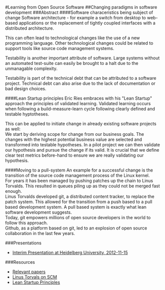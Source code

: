 #Learning from Open Source Software
##Changing paradigms in software development
###Abstract
####Software characeristics being subject of change
Software architecture - for example a switch from desktop to web-based applications or the replacement of tightly coupled interfaces with a distributed architecture.

This can often lead to technological changes like the use of a new programming language. Other technological changes could be related to support tools like source code management systems.

Testability is another important attribute of software. Large systems without an automated test-suite can 
easily be brought to a halt due to the unmanagable complexity.

Testability is part of the technical debt that can be attributed to a software project. Technical debt can also arise due to the lack of documentation or bad design choices.

####Lean Startup principles
Eric Ries embraces with his "Lean Startup" approach the principles of validated learning. Validated learning occurs when following a build-measure-learn cycle following clearly defined and testable hyptotheses.

This can be applied to initiate change in already existing software projects as well:  
We start by deriving scope for change from our business goals. The changes with the highest potential business value are selected and transformed into testable hypotheses.
In a pilot project we can then validate our hypothesis and pursue the change if its valid.
It is crucial that we define clear test metrics before-hand to ensure we are really validating our hypothesis.

####Moving to a pull-system
An example for a successful change is the transition of the source code management process of the Linux kernel.  
For years it has been managed by pushing patches up the chain to Linus Torvalds. This resulted in queues piling up as they could not be merged fast enough.  
Linus Torvalds developed git, a distributed content tracker, to replace the patch system.
This allowed for the transition from a push based to a pull based development system. A pull based system is exactly what lean software development suggests.  
Today, git empowers millions of open source developers in the world to follow this approach.  
Github, as a platform based on git, led to an explosion of open source collaboration in the last few years.

###Presentations
* [Interim Presentation at Heidelberg University, 2012-11-15](https://github.com/mirkok/oss-seminar/blob/master/interim-presentation%20changing%20paradigms.pdf)

###Resources
* [Relevant papers](https://github.com/mirkok/oss-seminar/tree/master/resources)
* [Linus Torvals on SCM](http://marc.info/?l=linux-kernel&m=111288700902396)
* [Lean Startup Principles](http://theleanstartup.com/principles)